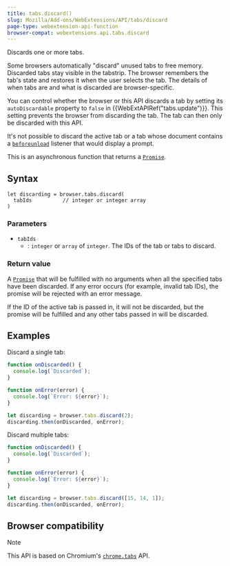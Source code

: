 ```yaml
---
title: tabs.discard()
slug: Mozilla/Add-ons/WebExtensions/API/tabs/discard
page-type: webextension-api-function
browser-compat: webextensions.api.tabs.discard
---
```




Discards one or more tabs.

Some browsers automatically "discard" unused tabs to free memory. Discarded tabs stay visible in the tabstrip. The browser remembers the tab's state and restores it when the user selects the tab. The details of when tabs are and what is discarded are browser-specific.

You can control whether the browser or this API discards a tab by setting its `autoDiscardable` property to `false` in {{WebExtAPIRef("tabs.update")}}. This setting prevents the browser from discarding the tab. The tab can then only be discarded with this API.

It's not possible to discard the active tab or a tab whose document contains a [`beforeunload`](/Web/API/Window/beforeunload_event) listener that would display a prompt.

This is an asynchronous function that returns a [`Promise`](/Web/JavaScript/Reference/Global_Objects/Promise).

## Syntax

```js-nolint
let discarding = browser.tabs.discard(
  tabIds          // integer or integer array
)
```

### Parameters

- `tabIds`
  - : `integer` or `array` of `integer`. The IDs of the tab or tabs to discard.

### Return value

A [`Promise`](/Web/JavaScript/Reference/Global_Objects/Promise) that will be fulfilled with no arguments when all the specified tabs have been discarded. If any error occurs (for example, invalid tab IDs), the promise will be rejected with an error message.

If the ID of the active tab is passed in, it will not be discarded, but the promise will be fulfilled and any other tabs passed in will be discarded.

## Examples

Discard a single tab:

```js
function onDiscarded() {
  console.log(`Discarded`);
}

function onError(error) {
  console.log(`Error: ${error}`);
}

let discarding = browser.tabs.discard(2);
discarding.then(onDiscarded, onError);
```

Discard multiple tabs:

```js
function onDiscarded() {
  console.log(`Discarded`);
}

function onError(error) {
  console.log(`Error: ${error}`);
}

let discarding = browser.tabs.discard([15, 14, 1]);
discarding.then(onDiscarded, onError);
```



## Browser compatibility



> [!NOTE]
> This API is based on Chromium's [`chrome.tabs`](https://developer.chrome.com/docs/extensions/reference/api/tabs#method-discard) API.

<!--
// Copyright 2015 The Chromium Authors. All rights reserved.
//
// Redistribution and use in source and binary forms, with or without
// modification, are permitted provided that the following conditions are
// met:
//
//    * Redistributions of source code must retain the above copyright
// notice, this list of conditions and the following disclaimer.
//    * Redistributions in binary form must reproduce the above
// copyright notice, this list of conditions and the following disclaimer
// in the documentation and/or other materials provided with the
// distribution.
//    * Neither the name of Google Inc. nor the names of its
// contributors may be used to endorse or promote products derived from
// this software without specific prior written permission.
//
// THIS SOFTWARE IS PROVIDED BY THE COPYRIGHT HOLDERS AND CONTRIBUTORS
// "AS IS" AND ANY EXPRESS OR IMPLIED WARRANTIES, INCLUDING, BUT NOT
// LIMITED TO, THE IMPLIED WARRANTIES OF MERCHANTABILITY AND FITNESS FOR
// A PARTICULAR PURPOSE ARE DISCLAIMED. IN NO EVENT SHALL THE COPYRIGHT
// OWNER OR CONTRIBUTORS BE LIABLE FOR ANY DIRECT, INDIRECT, INCIDENTAL,
// SPECIAL, EXEMPLARY, OR CONSEQUENTIAL DAMAGES (INCLUDING, BUT NOT
// LIMITED TO, PROCUREMENT OF SUBSTITUTE GOODS OR SERVICES; LOSS OF USE,
// DATA, OR PROFITS; OR BUSINESS INTERRUPTION) HOWEVER CAUSED AND ON ANY
// THEORY OF LIABILITY, WHETHER IN CONTRACT, STRICT LIABILITY, OR TORT
// (INCLUDING NEGLIGENCE OR OTHERWISE) ARISING IN ANY WAY OUT OF THE USE
// OF THIS SOFTWARE, EVEN IF ADVISED OF THE POSSIBILITY OF SUCH DAMAGE.
-->
